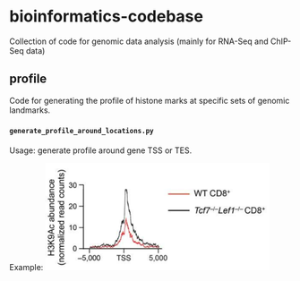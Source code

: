 # bioinformatics-codebase
Collection of code for genomic data analysis (mainly for RNA-Seq and ChIP-Seq data)
## profile
Code for generating the profile of histone marks at specific sets of genomic landmarks.

#### `generate_profile_around_locations.py`

Usage: generate profile around gene TSS or TES.

Example:
<img src="examples/example-profile-1.png" width="400">
